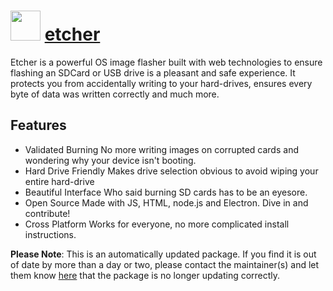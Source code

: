 # <img src="https://cdn.jsdelivr.net/gh/mkevenaar/chocolatey-packages@1d7d171cf348280ab9a726c33f980843b9bd1757/icons/etcher.png" width="48" height="48"/> [etcher](https://community.chocolatey.org/packages/etcher)

Etcher is a powerful OS image flasher built with web technologies to ensure flashing an SDCard or USB drive is a pleasant and safe experience. It protects you from accidentally writing to your hard-drives, ensures every byte of data was written correctly and much more.

## Features

- Validated Burning
No more writing images on corrupted cards and wondering why your device isn't booting.
- Hard Drive Friendly
Makes drive selection obvious to avoid wiping your entire hard-drive
- Beautiful Interface
Who said burning SD cards has to be an eyesore.
- Open Source
Made with JS, HTML, node.js and Electron. Dive in and contribute!
- Cross Platform
Works for everyone, no more complicated install instructions.

**Please Note**: This is an automatically updated package. If you find it is
out of date by more than a day or two, please contact the maintainer(s) and
let them know [here](https://github.com/mkevenaar/chocolatey-packages/issues) that the package is no longer updating correctly.
